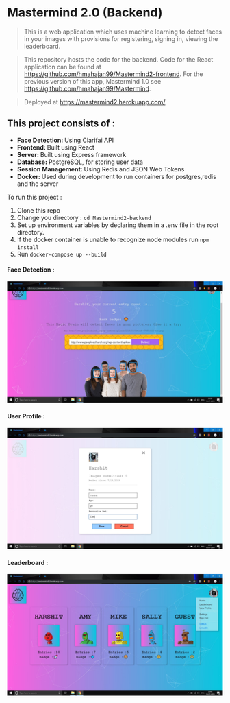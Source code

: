 # Mastermind 2.0 (Backend)

> This is a web application which uses machine learning to detect faces in your images with provisions for registering, signing in, viewing the leaderboard.

> This repository hosts the code for the backend. Code for the React application can be found at https://github.com/hmahajan99/Mastermind2-frontend.
For the previous version of this app, Mastermind 1.0 see https://github.com/hmahajan99/Mastermind.

> Deployed at https://mastermind2.herokuapp.com/

## This project consists of :
<ul>
<li><b>Face Detection: </b>Using Clarifai API</li>
<li><b>Frontend: </b>Built using React</li>
<li><b>Server: </b>Built using Express framework</li>
<li><b>Database: </b>PostgreSQL, for storing user data</li>
<li><b>Session Management: </b>Using Redis and JSON Web Tokens</li>
<li><b>Docker: </b>Used during development to run containers for postgres,redis and the server</li>
</ul>

To run this project :
1. Clone this repo
2. Change you directory : `cd Mastermind2-backend`
3. Set up environment variables by declaring them in a .env file in the root directory. 
4. If the docker container is unable to recognize node modules run `npm install`
5. Run `docker-compose up --build`

#### Face Detection :
![](screenshots/FaceDetection.JPG)

#### User Profile :
![](screenshots/Profile.JPG)

#### Leaderboard :
![](screenshots/Leaderboard.JPG)
